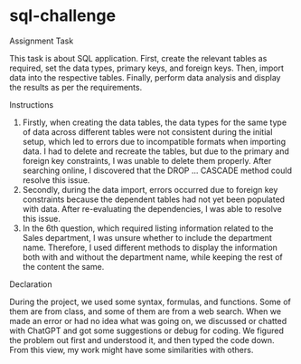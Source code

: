 # sql-challenge
Assignment Task

This task is about SQL application. First, create the relevant tables as required, set the data types, primary keys, and foreign keys. Then, import data into the respective tables. Finally, perform data analysis and display the results as per the requirements. 

Instructions

1.	Firstly, when creating the data tables, the data types for the same type of data across different tables were not consistent during the initial setup, which led to errors due to incompatible formats when importing data. I had to delete and recreate the tables, but due to the primary and foreign key constraints, I was unable to delete them properly. After searching online, I discovered that the DROP ... CASCADE method could resolve this issue.
2.	Secondly, during the data import, errors occurred due to foreign key constraints because the dependent tables had not yet been populated with data. After re-evaluating the dependencies, I was able to resolve this issue.
3.	In the 6th question, which required listing information related to the Sales department, I was unsure whether to include the department name. Therefore, I used different methods to display the information both with and without the department name, while keeping the rest of the content the same.

Declaration

During the project, we used some syntax, formulas, and functions. Some of them are from class, and some of them are from a web search. When we made an error or had no idea what was going on, we discussed or chatted with ChatGPT and got some suggestions or debug for coding. We figured the problem out first and understood it, and then typed the code down. From this view, my work might have some similarities with others.
